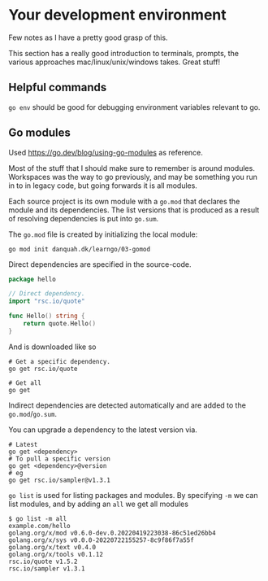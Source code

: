 # Your development environment

Few notes as I have a pretty good grasp of this.

This section has a really good introduction to terminals, prompts, the various
approaches mac/linux/unix/windows takes. Great stuff!


## Helpful commands

`go env` should be good for debugging environment variables relevant to go.


## Go modules

Used <https://go.dev/blog/using-go-modules> as reference.

Most of the stuff that I should make sure to remember is around modules.
Workspaces was the way to go previously, and may be something you run in to in
legacy code, but going forwards it is all modules.

Each source project is its own module with a `go.mod` that declares the module
and its dependencies. The list versions that is produced as a result of resolving
dependencies is put into `go.sum`.

The `go.mod` file is created by initializing the local module:

```shell
go mod init danquah.dk/learngo/03-gomod
```

Direct dependencies are specified in the source-code.

```go
package hello

// Direct dependency.
import "rsc.io/quote"

func Hello() string {
    return quote.Hello()
}
```

And is downloaded like so

```shell
# Get a specific dependency.
go get rsc.io/quote

# Get all
go get
```

Indirect dependencies are detected automatically and are added to the `go.mod`/`go.sum`.

You can upgrade a dependency to the latest version via.

```shell
# Latest
go get <dependency>
# To pull a specific version
go get <dependency>@version
# eg
go get rsc.io/sampler@v1.3.1
```

`go list` is used for listing packages and modules. By specifying `-m` we can
list modules, and by adding an `all` we get all modules

```shell
$ go list -m all
example.com/hello
golang.org/x/mod v0.6.0-dev.0.20220419223038-86c51ed26bb4
golang.org/x/sys v0.0.0-20220722155257-8c9f86f7a55f
golang.org/x/text v0.4.0
golang.org/x/tools v0.1.12
rsc.io/quote v1.5.2
rsc.io/sampler v1.3.1
```
